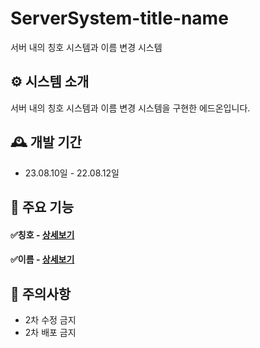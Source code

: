 # ServerSystem-title-name
서버 내의 칭호 시스템과 이름 변경 시스템

## ⚙️ 시스템 소개
서버 내의 칭호 시스템과 이름 변경 시스템을 구현한 에드온입니다.
<br>

## 🕰️ 개발 기간
* 23.08.10일 - 22.08.12일

## 📌 주요 기능
#### ✅칭호 - <a href="https://github.com/SoftStar99/Server-title-name/wiki" >상세보기</a>

#### ✅이름 - <a href="https://github.com/SoftStar99/Server-title-name/wiki" >상세보기</a>

## 🔴 주의사항
* 2차 수정 금지
* 2차 배포 금지
